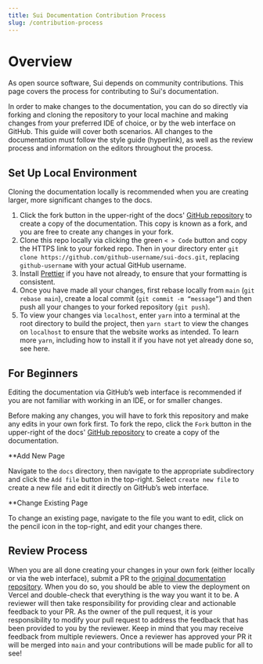 ```yaml
---
title: Sui Documentation Contribution Process
slug: /contribution-process
---
```


# Overview

As open source software, Sui depends on community contributions. This page covers the process for contributing to Sui's documentation.

In order to make changes to the documentation, you can do so directly via forking and cloning the repository to your local machine and making changes from your preferred IDE of choice, or by the web interface on GitHub. This guide will cover both scenarios. All changes to the documentation must follow the style guide (hyperlink), as well as the review process and information on the editors throughout the process.

## Set Up Local Environment

Cloning the documentation locally is recommended when you are creating larger, more significant changes to the docs.

1. Click the fork button in the upper-right of the docs' [GitHub repository](https://github.com/sui-foundation/sui-docs) to create a copy of the documentation. This copy is known as a fork, and you are free to create any changes in your fork.
1. Clone this repo locally via clicking the green `< > Code` button and copy the HTTPS link to your forked repo. Then in your directory enter `git clone https://github.com/github-username/sui-docs.git`, replacing `github-username` with your actual GitHub username.
1. Install [Prettier](https://marketplace.visualstudio.com/items?itemName=esbenp.prettier-vscode) if you have not already, to ensure that your formatting is consistent.
1. Once you have made all your changes, first rebase locally from `main` (`git rebase main`), create a local commit (`git commit -m “message”`) and then push all your changes to your forked repository (`git push`).
1. To view your changes via `localhost`, enter `yarn` into a terminal at the root directory to build the project, then `yarn start` to view the changes on `localhost` to ensure that the website works as intended. To learn more `yarn`, including how to install it if you have not yet already done so, see here.


## For Beginners 

Editing the documentation via GitHub’s web interface is recommended if you are not familiar with working in an IDE, or for smaller changes.

Before making any changes, you will have to fork this repository and make any edits in your own fork first. To fork the repo, click the `Fork` button in the upper-right of the docs' [GitHub repository](https://github.com/sui-foundation/sui-docs) to create a copy of the documentation.

**Add New Page

Navigate to the `docs` directory, then navigate to the appropriate subdirectory and click the `Add file` button in the top-right. Select `create new file` to create a new file and edit it directly on GitHub’s web interface.

**Change Existing Page

To change an existing page, navigate to the file you want to edit, click on the pencil icon in the top-right, and edit your changes there.

## Review Process

When you are all done creating your changes in your own fork (either locally or via the web interface), submit a PR to the [original documentation repository](https://github.com/sui-foundation/sui-docs). When you do so, you should be able to view the deployment on Vercel and double-check that everything is the way you want it to be. A reviewer will then take responsibility for providing clear and actionable feedback to your PR. As the owner of the pull request, it is your responsibility to modify your pull request to address the feedback that has been provided to you by the reviewer. Keep in mind that you may receive feedback from multiple reviewers. Once a reviewer has approved your PR it will be merged into `main` and your contributions will be made public for all to see!
